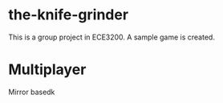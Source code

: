 # the-knife-grinder
This is a group project in ECE3200. A sample game is created. 

# Multiplayer
Mirror basedk
